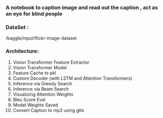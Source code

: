 ### A notebook to caption image and read out the caption , act as an eye for blind people

### DataSet :  

/kaggle/input/flickr-image-dataset

### Architecture:

1. Vision Transformer Feature Extractor 
2. Vision Transformer Model
3. Feature Cache to pkl
4. Custom Decoder (with LSTM and Attention Transformers)
5. Inference via Greedy Search
6. Inference via Beam Search
7. Visualizing Attention Weights
8. Bleu Score Eval
9. Model Weights Saved
10. Convert Caption to mp3 using gtts


